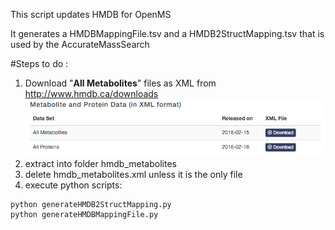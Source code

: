 This script updates HMDB for OpenMS

It generates a HMDBMappingFile.tsv and a HMDB2StructMapping.tsv that is used by the AccurateMassSearch

#Steps to do :  
 
1. Download "**All Metabolites**" files as XML from http://www.hmdb.ca/downloads   
![image](hmdb_download.png)
2. extract into folder hmdb_metabolites  
3. delete hmdb_metabolites.xml unless it is the only file
4. execute python scripts:  
```
python generateHMDB2StructMapping.py 
python generateHMDBMappingFile.py
```
